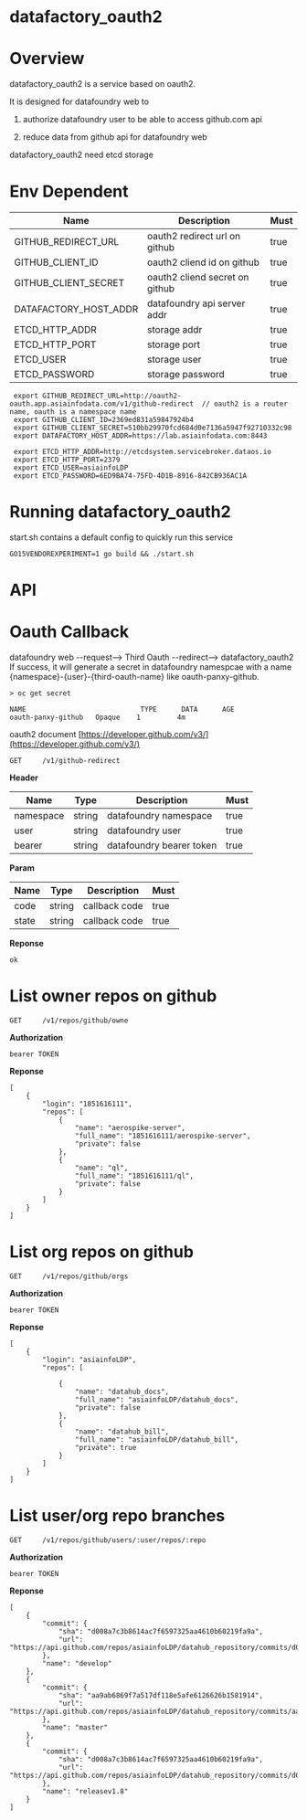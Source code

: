 # datafactory_oauth2

# Overview

datafactory_oauth2 is a service based on oauth2.

It is designed for datafoundry web to

1. authorize datafoundry user to be able to access github.com api

2. reduce data from github api for datafoundry web

datafactory_oauth2 need etcd storage

# Env Dependent

|     Name                |   Description                   |  Must  |
| ----------------------- | ------------------------------- | ------ |
| GITHUB_REDIRECT_URL     |  oauth2 redirect url on github  |  true  |
| GITHUB_CLIENT_ID        |  oauth2 cliend id on github     |  true  |
| GITHUB_CLIENT_SECRET    |  oauth2 cliend secret on github |  true  |
| DATAFACTORY_HOST_ADDR   |  datafoundry api server addr    |  true  |
| ETCD_HTTP_ADDR          |  storage addr                   |  true  |
| ETCD_HTTP_PORT          |  storage port                   |  true  |
| ETCD_USER               |  storage user                   |  true  |
| ETCD_PASSWORD           |  storage password               |  true  |
    
    
     export GITHUB_REDIRECT_URL=http://oauth2-oauth.app.asiainfodata.com/v1/github-redirect  // oauth2 is a router name, oauth is a namespace name
     export GITHUB_CLIENT_ID=2369ed831a59847924b4
     export GITHUB_CLIENT_SECRET=510bb29970fcd684d0e7136a5947f92710332c98
     export DATAFACTORY_HOST_ADDR=https://lab.asiainfodata.com:8443
        
     export ETCD_HTTP_ADDR=http://etcdsystem.servicebroker.dataos.io
     export ETCD_HTTP_PORT=2379
     export ETCD_USER=asiainfoLDP
     export ETCD_PASSWORD=6ED9BA74-75FD-4D1B-8916-842CB936AC1A
    
# Running datafactory_oauth2
start.sh contains a default config to quickly run this service

    GO15VENDOREXPERIMENT=1 go build && ./start.sh
    
# API

# Oauth Callback 

datafoundry web  --request--> Third Oauth --redirect--> datafactory_oauth2
If success, it will generate a secret in datafoundry namespcae with a name {namespace}-{user}-{third-oauth-name} like oauth-panxy-github.

    > oc get secret 
    
    NAME                            TYPE      DATA      AGE
    oauth-panxy-github   Opaque    1         4m
    

oauth2 document [https://developer.github.com/v3/](https://developer.github.com/v3/)

    
    GET     /v1/github-redirect

**Header**
  
|     Name      |     Type      |   Description               |  Must  |
| ------------- | ------------- | --------------------------- | ------ |
| namespace     |     string    |  datafoundry  namespace     |  true  |
| user          |     string    |  datafoundry  user          |  true  |
| bearer        |     string    |  datafoundry  bearer token  |  true  |

**Param**
  
|     Name      |     Type      |  Description    |  Must  |
| ------------- | ------------- | --------------- | ------ |
| code          |     string    |  callback code  |  true  |
| state         |     string    |  callback code  |  true  |


**Reponse**
    
    ok

# List owner repos on github

    GET     /v1/repos/github/owne
    
**Authorization**

    bearer TOKEN 

**Reponse**

    [
        {
            "login": "1851616111",
            "repos": [
                {
                    "name": "aerospike-server",
                    "full_name": "1851616111/aerospike-server",
                    "private": false
                },
                {
                    "name": "ql",
                    "full_name": "1851616111/ql",
                    "private": false
                }
            ]
        }
    ]

# List org repos on github
   
    GET     /v1/repos/github/orgs

**Authorization**

    bearer TOKEN 

**Reponse**

    [
        {
            "login": "asiainfoLDP",
            "repos": [
              
                {
                    "name": "datahub_docs",
                    "full_name": "asiainfoLDP/datahub_docs",
                    "private": false
                },
                {
                    "name": "datahub_bill",
                    "full_name": "asiainfoLDP/datahub_bill",
                    "private": true
                }
            ]
        }
    ]

# List user/org repo branches

    GET     /v1/repos/github/users/:user/repos/:repo

**Authorization**

    bearer TOKEN 

**Reponse**
    
    [
        {
            "commit": {
                "sha": "d008a7c3b8614ac7f6597325aa4610b60219fa9a",
                "url": "https://api.github.com/repos/asiainfoLDP/datahub_repository/commits/d008a7c3b8614ac7f6597325aa4610b60219fa9a"
            },
            "name": "develop"
        },
        {
            "commit": {
                "sha": "aa9ab6869f7a517df118e5afe6126626b1581914",
                "url": "https://api.github.com/repos/asiainfoLDP/datahub_repository/commits/aa9ab6869f7a517df118e5afe6126626b1581914"
            },
            "name": "master"
        },
        {
            "commit": {
                "sha": "d008a7c3b8614ac7f6597325aa4610b60219fa9a",
                "url": "https://api.github.com/repos/asiainfoLDP/datahub_repository/commits/d008a7c3b8614ac7f6597325aa4610b60219fa9a"
            },
            "name": "releasev1.8"
        }
    ]